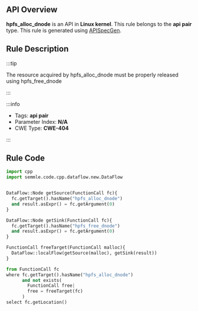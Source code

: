 ---
---


## API Overview
**hpfs_alloc_dnode** is an API in **Linux kernel**. This rule belongs to the **api pair** type. This rule is generated using [APISpecGen](../../tools/APISpecGen).
## Rule Description

:::tip

The resource acquired by hpfs_alloc_dnode must be properly released using hpfs_free_dnode

:::

:::info

- Tags: **api pair**
- Parameter Index: **N/A**
- CWE Type: **CWE-404**

:::

## Rule Code
```python
import cpp
import semmle.code.cpp.dataflow.new.DataFlow


DataFlow::Node getSource(FunctionCall fc){
  fc.getTarget().hasName("hpfs_alloc_dnode")
  and result.asExpr() = fc.getArgument(0)
}

DataFlow::Node getSink(FunctionCall fc){
  fc.getTarget().hasName("hpfs_free_dnode")
  and result.asExpr() = fc.getArgument(0)
}

FunctionCall freeTarget(FunctionCall malloc){
  DataFlow::localFlow(getSource(malloc), getSink(result))
}

from FunctionCall fc
where fc.getTarget().hasName("hpfs_alloc_dnode")
      and not exists(
        FunctionCall free| 
        free = freeTarget(fc)
      )
select fc.getLocation()

    
```